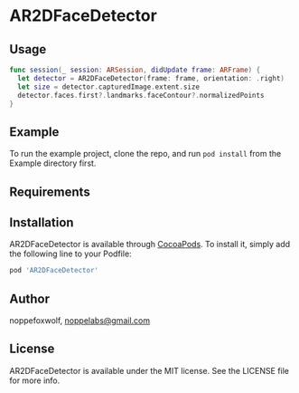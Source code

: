 # AR2DFaceDetector

## Usage

```swift
func session(_ session: ARSession, didUpdate frame: ARFrame) {
  let detector = AR2DFaceDetector(frame: frame, orientation: .right)
  let size = detector.capturedImage.extent.size
  detector.faces.first?.landmarks.faceContour?.normalizedPoints
}
```

## Example

To run the example project, clone the repo, and run `pod install` from the Example directory first.

## Requirements

## Installation

AR2DFaceDetector is available through [CocoaPods](https://cocoapods.org). To install
it, simply add the following line to your Podfile:

```ruby
pod 'AR2DFaceDetector'
```

## Author

noppefoxwolf, noppelabs@gmail.com

## License

AR2DFaceDetector is available under the MIT license. See the LICENSE file for more info.
